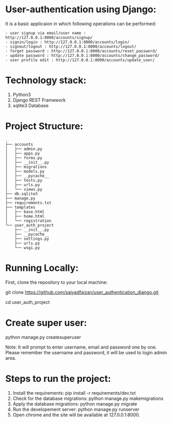 # User-authentication using Django:
It is a basic applicaion in which following operations can be performed:

    - user signup via email/user name : http://127.0.0.1:8000/accounts/signup/
    - signin/login : http://127.0.0.1:8000/accounts/login/
    - signout/logout : http://127.0.0.1:8000/accounts/logout/
    - forget password : http://127.0.0.1:8000/accounts/reset_password/ 
    - update password : http://127.0.0.1:8000/accounts/change_password/
    - user profile edit : http://127.0.0.1:8000/accounts/update_user/

# Technology stack:
1. Python3
2. Django REST Framework
3. sqlite3 Database

# Project Structure:
```
.
├── accounts
│   ├── admin.py
│   ├── apps.py
│   ├── forms.py
│   ├── __init__.py
│   ├── migrations
│   ├── models.py
│   ├── __pycache__
│   ├── tests.py
│   ├── urls.py
│   └── views.py
├── db.sqlite3
├── manage.py
├── requirements.txt
├── templates
│   ├── base.html
│   ├── home.html
│   └── registration
└── user_auth_project
    ├── __init__.py
    ├── __pycache__
    ├── settings.py
    ├── urls.py
    └── wsgi.py
```

# Running Locally:
First, clone the repository to your local machine:

git clone https://github.com/saiyadfaizan/user_authentication_django.git

cd user_auth_project

# Create super user:
python manage.py createsuperuser 

Note: It will prompt to enter username, email and password one by one. Please remember the username and password,
it will be used to login admin area.

# Steps to run the project:
1. Install the requirements: pip install -r requirements/dev.txt
2. Check for the database migrations: python manage.py makemigrations
3. Apply the database migrations: python manage.py migrate
4. Run the developement server: python manage.py runserver
5. Open chrome and the site will be available at 127.0.0.1:8000.
